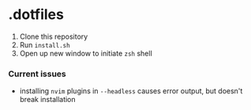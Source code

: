 # .dotfiles

1. Clone this repository
2. Run `install.sh`
3. Open up new window to initiate `zsh` shell

### Current issues

- installing `nvim` plugins in `--headless` causes error output, but doesn't break installation

